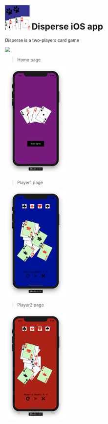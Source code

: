 # ![](Disperse/Images/App%20Icons/disperse80.png) Disperse iOS app
Disperse is a two-players card game

![](Disperse/blob/master/screenshots/ScreenRecording.gif)

> Home page

<a><img src="https://github.com/jiaweizhou5/Disperse/blob/master/screenshots/home.png" title="home screen" width=200></a>

> Player1 page

<a><img src="https://github.com/jiaweizhou5/Disperse/blob/master/screenshots/firstPlayer.png" title="player1 screen" width=200></a>

> Player2 page

<a><img src="https://github.com/jiaweizhou5/Disperse/blob/master/screenshots/secondPlayer.png" title="player2 screen" width=200></a>
